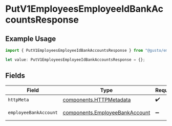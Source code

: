 # PutV1EmployeesEmployeeIdBankAccountsResponse

## Example Usage

```typescript
import { PutV1EmployeesEmployeeIdBankAccountsResponse } from "@gusto/embedded-api/models/operations/putv1employeesemployeeidbankaccounts.js";

let value: PutV1EmployeesEmployeeIdBankAccountsResponse = {};
```

## Fields

| Field                                                                            | Type                                                                             | Required                                                                         | Description                                                                      |
| -------------------------------------------------------------------------------- | -------------------------------------------------------------------------------- | -------------------------------------------------------------------------------- | -------------------------------------------------------------------------------- |
| `httpMeta`                                                                       | [components.HTTPMetadata](../../models/components/httpmetadata.md)               | :heavy_check_mark:                                                               | N/A                                                                              |
| `employeeBankAccount`                                                            | [components.EmployeeBankAccount](../../models/components/employeebankaccount.md) | :heavy_minus_sign:                                                               | Example response                                                                 |